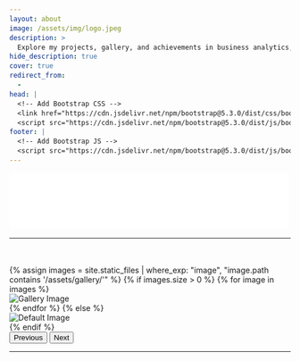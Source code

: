 ```yaml
---
layout: about
image: /assets/img/logo.jpeg
description: >
  Explore my projects, gallery, and achievements in business analytics, data science, and more.
hide_description: true
cover: true
redirect_from:
  - 
head: |
  <!-- Add Bootstrap CSS -->
  <link href="https://cdn.jsdelivr.net/npm/bootstrap@5.3.0/dist/css/bootstrap.min.css" rel="stylesheet">
  <script src="https://cdn.jsdelivr.net/npm/bootstrap@5.3.0/dist/js/bootstrap.bundle.min.js"></script>
footer: |
  <!-- Add Bootstrap JS -->
  <script src="https://cdn.jsdelivr.net/npm/bootstrap@5.3.0/dist/js/bootstrap.bundle.min.js"></script>
---
```


<!-- Welcome Section -->
![Hello World Image](/assets/img/hello.gif)

---

<!--author-->

<br />
<br />

<!-- Carousel Section -->
<div id="galleryCarousel" class="carousel slide" data-bs-ride="carousel">
  <div class="carousel-inner">
    {% assign images = site.static_files | where_exp: "image", "image.path contains '/assets/gallery/'" %}
    {% if images.size > 0 %}
      {% for image in images %}
      <div class="carousel-item {% if forloop.first %}active{% endif %}">
        <img src="{{ image.path }}" class="d-block w-100" alt="Gallery Image">
      </div>
      {% endfor %}
    {% else %}
      <div class="carousel-item active">
        <img src="/assets/img/default.jpg" class="d-block w-100" alt="Default Image">
      </div>
    {% endif %}
  </div>
  <button class="carousel-control-prev" type="button" data-bs-target="#galleryCarousel" data-bs-slide="prev">
    <span class="carousel-control-prev-icon" aria-hidden="true"></span>
    <span class="visually-hidden">Previous</span>
  </button>
  <button class="carousel-control-next" type="button" data-bs-target="#galleryCarousel" data-bs-slide="next">
    <span class="carousel-control-next-icon" aria-hidden="true"></span>
    <span class="visually-hidden">Next</span>
  </button>
</div>

---

